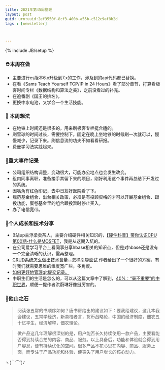 ```yaml
---
title: 2021年第45周整理
layout: post
guid: urn:uuid:2ef3550f-8cf3-400b-a55b-c512c9af8b2d
tags : [newsletter]



---
```


{% include JB/setup %}



### ⛑本周在做

* 主要进行es版本6.x升级到7.x的工作，涉及到的api代码都已替换。
* 在看《Sams Teach Yourself TCP/IP in 24 Hours》看了部分章节，打算看极客时间专栏《数据结构和算法之美》，之前没看过的补充。
* 在追番剧《国王的排名》。
* 更换中水电池，又学会一个生活技能。

### 🤔 本周想法
* 在地铁上时间还是很多的，用来刷极客专栏挺合适的。
* 刷雪球的时间过长，需要控制下，固定在晚上坐地铁的时候刷一次就可以，慢慢减少，记录下来。刷信息流的功夫不如看看研报。
* 费曼学习法实践起来。

### 📝重大事件记录
 * 公司组织结构调整，变动很大，可能办公地点也会发生改变。
 *  组内同事离职，准备接手其留下来的项目，刚好利用这个事件再总结下开发过的系统。
 *  因嘴角有红色印记，去中日友好医院看了下。
 * 规范基金组合，出台相关政策，必须是有投顾资格的才可以开展基金组合、跟投功能，蛋卷基金里的组合跟投暂时停止买入。
 * 办了电信宽带。

### 🚀个人成长和技术分享

* B站up主浮梁卖茶人，主要介绍硬件相关知识的，[【硬件科普】带你认识CPU第00期-什么是MOSFET](https://www.bilibili.com/video/BV1nL411x7jH?spm_id_from=333.999.0.0)，我是从这期入坑的。
* 在公司爱学习平台上看同事分享hbase相关的知识点，但是对hbase还是没有一个完全清晰的认识，需再整理。
* [CRUD系统怎么做出技术含量--怎样引导面试](https://mp.weixin.qq.com/s/3GQq-IMAwTUdtjobf9PB5w) 作者给出了一个很好的方案，有时我们就需要思维的维度宽广些，多角度。
* [如何更好地管理git提交记录。](https://bitbucket.org/blog/no-foxtrot-merges-allowed)
* 中职生们的生活是怎么的，可以从这篇文章中了解到，[40%：“毫不重要”的中职世界](https://mp.weixin.qq.com/s?__biz=MzkzMTI3MTUyMw==&mid=2247485595&idx=1&sn=463d4dd2c17bf1f517f3cc63695785d4&chksm=c26cce97f51b4781fe644a8442e82c2743f94065abb14ce47cf90b975aa422b5be76f4510b95&mpshare=1&scene=1&srcid=1028lMdwLs3vZmpJMpukgmPE&sharer_sharetime=1635384566710&sharer_shareid=5ec3942ede706772360a252a7c21f39b&version=3.1.8.70033&platform=mac#rd)，顺便一提作者洪蔚琳好像挺厉害的。

### 🙌他山之石

> 阅读张五常的书顺序如何？唐书房给出的建议如下：要我给建议，这几本我会建议，五常学经济，新卖桔者言，货币战略论，中国的经济制度，佃农五十忆平生，经济解释，佃农理论。

> 做产品这几年理解很深刻的是，用户能否长久持续使用一款产品，主要看能否得到持续合拍的内容、商品、服务。以上具备后，功能和体验就会得到用户容忍，便有持续优化的空间。很多产品不花心思在内容、商品、服务上面，而专注于产品功能和体验，便丧失了用户增长的核心动力。

ヽ(｀⌒´)ﾉ